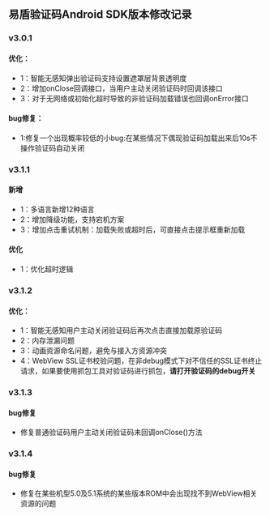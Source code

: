 ## 易盾验证码Android SDK版本修改记录

### v3.0.1 
#### 优化：
- 1：智能无感知弹出验证码支持设置遮罩层背景透明度
- 2：增加onClose回调接口，当用户主动关闭验证码时回调该接口
- 3：对于无网络或初始化超时导致的非验证码加载错误也回调onError接口
#### bug修复：
- 1:修复一个出现概率较低的小bug:在某些情况下偶现验证码加载出来后10s不操作验证码自动关闭

### v3.1.1 
#### 新增
- 1：多语言新增12种语言
- 2：增加降级功能，支持宕机方案
- 3：增加点击重试机制：加载失败或超时后，可直接点击提示框重新加载
#### 优化
- 1：优化超时逻辑

### v3.1.2
#### 优化：
- 1：智能无感知用户主动关闭验证码后再次点击直接加载原验证码
- 2：内存泄漏问题
- 3：动画资源命名问题，避免与接入方资源冲突
- 4：WebView SSL证书校验问题，在非debug模式下对不信任的SSL证书终止请求，如果要使用抓包工具对验证码进行抓包，**请打开验证码的debug开关**


### v3.1.3 
#### bug修复
- 修复普通验证码用户主动关闭验证码未回调onClose()方法

### v3.1.4
#### bug修复
- 修复在某些机型5.0及5.1系统的某些版本ROM中会出现找不到WebView相关资源的问题
